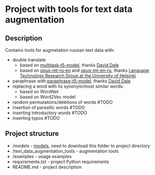 # Project with tools for text data augmentation

## Description
Contains tools for augmetation russian text data with:
- double translate
  - based on [multitask-t5-model](https://huggingface.co/cointegrated/rut5-base-multitask?text=fill+%7C+%D0%9F%D0%BE%D1%87%D0%B5%D0%BC%D1%83+%D0%BE%D0%BD%D0%B8+%D0%BD%D0%B5+___+%D0%BD%D0%B0+%D0%BC%D0%B5%D0%BD%D1%8F%3F), thanks [David Dale](https://huggingface.co/cointegrated)
  - based on [opus-mt-ru-en](https://huggingface.co/Helsinki-NLP/opus-mt-ru-en?text=%D0%9C%D0%B5%D0%BD%D1%8F+%D0%B7%D0%BE%D0%B2%D1%83%D1%82+%D0%92%D0%BE%D0%BB%D1%8C%D1%84%D0%B3%D0%B0%D0%BD%D0%B3+%D0%B8+%D1%8F+%D0%B6%D0%B8%D0%B2%D1%83+%D0%B2+%D0%91%D0%B5%D1%80%D0%BB%D0%B8%D0%BD%D0%B5) and [opus-mt-en-ru](https://huggingface.co/Helsinki-NLP/opus-mt-en-ru?text=My+name+is+Wolfgang+and+I+live+in+Berlin), thanks [Language Technology Research Group at the University of Helsinki
](https://huggingface.co/Helsinki-NLP)
- paraphrase with [paraphrase-t5-model](https://huggingface.co/cointegrated/rut5-base-paraphraser?text=%D0%9A%D0%B0%D0%B6%D0%B4%D1%8B%D0%B9+%D0%BE%D1%85%D0%BE%D1%82%D0%BD%D0%B8%D0%BA+%D0%B6%D0%B5%D0%BB%D0%B0%D0%B5%D1%82+%D0%B7%D0%BD%D0%B0%D1%82%D1%8C%2C+%D0%B3%D0%B4%D0%B5+%D1%81%D0%B8%D0%B4%D0%B8%D1%82+%D1%84%D0%B0%D0%B7%D0%B0%D0%BD.), thanks [David Dale](https://huggingface.co/cointegrated)
- replacing a word with its synonym/most similar words:
  - based on WordNet
  - based on Word2Vec model
- random permutations/deletions of words #TODO
- insertion of parasitic words #TODO
- inserting introductory words #TODO
- inserting typos #TODO

## Project structure
- /models - [models](https://drive.google.com/drive/folders/1o8B47dOFpCt_C9VAuxz_q16jZSu7B6Yc?usp=sharing), need to download this folder to project directory 
- /text_data_augmentation_tools - augmentation tools
- /examples - usage examples
- requirements.txt - project Python requirements
- README.md - project description